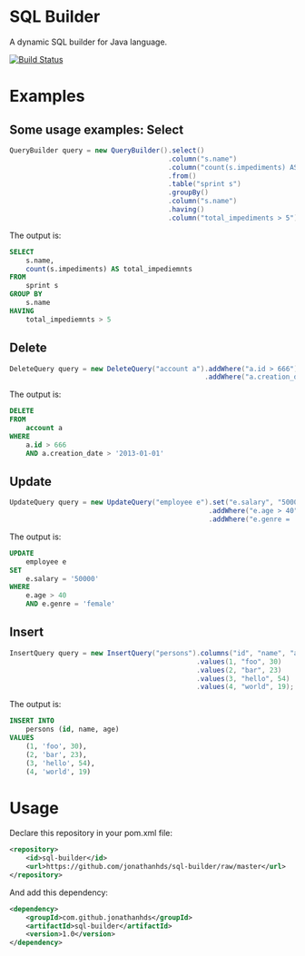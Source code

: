SQL Builder
===========

A dynamic SQL builder for Java language.

[![Build Status](https://secure.travis-ci.org/jonathanhds/sql-builder.png?branch=master)](http://travis-ci.org/jonathanhds/sql-builder)

Examples
=======
Some usage examples:
Select
-------
```java
QueryBuilder query = new QueryBuilder().select()
                                       .column("s.name")
                                       .column("count(s.impediments) AS total_impediments")
                                       .from()
                                       .table("sprint s")
                                       .groupBy()
                                       .column("s.name")
                                       .having()
                                       .column("total_impediments > 5")
```

The output is:

```sql
SELECT
    s.name,
    count(s.impediments) AS total_impediemnts
FROM
    sprint s
GROUP BY
    s.name
HAVING
    total_impediemnts > 5
```
Delete
-------
```java
DeleteQuery query = new DeleteQuery("account a").addWhere("a.id > 666")
                                                .addWhere("a.creation_date > '2013-01-01'");
```

The output is:

```sql
DELETE
FROM
    account a
WHERE
    a.id > 666
    AND a.creation_date > '2013-01-01'
```
Update
---------
```java
UpdateQuery query = new UpdateQuery("employee e").set("e.salary", "50000")
                                                 .addWhere("e.age > 40")
                                                 .addWhere("e.genre = 'female'");
```

The output is:

```sql
UPDATE
    employee e
SET
    e.salary = '50000'
WHERE
    e.age > 40
    AND e.genre = 'female'
```

Insert
-------
```java
InsertQuery query = new InsertQuery("persons").columns("id", "name", "age")
                                              .values(1, "foo", 30)
                                              .values(2, "bar", 23)
                                              .values(3, "hello", 54)
                                              .values(4, "world", 19);
```

The output is:

```sql
INSERT INTO
    persons (id, name, age)
VALUES
    (1, 'foo', 30),
    (2, 'bar', 23),
    (3, 'hello', 54),
    (4, 'world', 19)
```

Usage
=======
Declare this repository in your pom.xml file:

```xml
<repository>
    <id>sql-builder</id>
    <url>https://github.com/jonathanhds/sql-builder/raw/master</url>
</repository>
```

And add this dependency:

```xml
<dependency>
    <groupId>com.github.jonathanhds</groupId>
    <artifactId>sql-builder</artifactId>
    <version>1.0</version>
</dependency>
```
